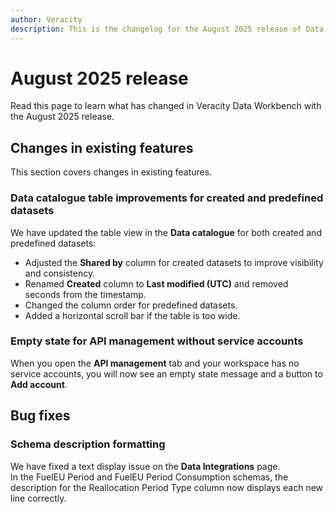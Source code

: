 ```yaml
---
author: Veracity
description: This is the changelog for the August 2025 release of Data Workbench.
---
```


# August 2025 release
Read this page to learn what has changed in Veracity Data Workbench with the August 2025 release. 

## Changes in existing features
This section covers changes in existing features.

### Data catalogue table improvements for created and predefined datasets
We have updated the table view in the **Data catalogue** for both created and predefined datasets:

- Adjusted the **Shared by** column for created datasets to improve visibility and consistency.
- Renamed **Created** column to **Last modified (UTC)** and removed seconds from the timestamp.
- Changed the column order for predefined datasets.
- Added a horizontal scroll bar if the table is too wide.

### Empty state for API management without service accounts
When you open the **API management** tab and your workspace has no service accounts, you will now see an empty state message and a button to **Add account**.

## Bug fixes

### Schema description formatting
We have fixed a text display issue on the **Data Integrations** page.  
In the FuelEU Period and FuelEU Period Consumption schemas, the description for the Reallocation Period Type column now displays each new line correctly.

